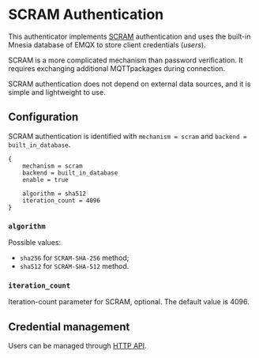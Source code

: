 # SCRAM Authentication

This authenticator implements [SCRAM](https://en.wikipedia.org/wiki/Salted_Challenge_Response_Authentication_Mechanism) authentication and uses the built-in Mnesia database of EMQX to store client credentials (_users_).

SCRAM is a more complicated mechanism than password verification. It requires exchanging additional MQTTpackages during connection.

SCRAM authentication does not depend on external data sources, and it is simple and lightweight to use.

## Configuration

SCRAM authentication is identified with `mechanism = scram` and `backend = built_in_database`.

```
{
    mechanism = scram
    backend = built_in_database
    enable = true

    algorithm = sha512
    iteration_count = 4096
}
```

### `algorithm`

Possible values:
* `sha256` for `SCRAM-SHA-256` method;
* `sha512` for `SCRAM-SHA-512` method.

### `iteration_count`

Iteration-count parameter for SCRAM, optional. The default value is 4096.

## Credential management

Users can be managed through [HTTP API](./user_management.md).

